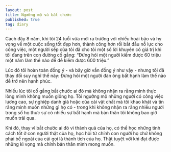 ```yaml
---
layout: post
title: Ngưỡng mộ và bắt chước
published: true
tag: diary
---
```

Cách đây 8 năm, khi tôi 24 tuổi vừa mới ra trường với nhiều hoài bão và hy vọng về một cuộc sống tốt đẹp hơn, thành công hơn rồi bắt đầu nỗ lực cho công việc, một người sếp của tôi đã cho tôi một số lời khuyên có giá trị khi tôi đang trên con đường cố gắng: “Đừng hỏi một người kiếm được 60 triệu một năm làm thế nào để để kiếm được 600 triệu.”

Lúc đó tôi hoàn toàn đồng ý - và bây giờ vẫn đồng ý như vậy - nhưng tôi đã thay đổi suy nghĩ thế này: Đừng hỏi một người đàn ông bất hạnh làm thế nào để trở nên hạnh phúc.

Nhiều lúc tôi cố gắng bắt chước ai đó mà không nhận ra rằng mình thực lòng mình không muốn giống họ. Tôi ngưỡng mộ những người có công việc lương cao, sự nghiệp danh giá hoặc của cải vật chất mà tôi khao khát và tin rằng mình muốn những gì họ có - trong khi không nhận ra rằng nhiều người trong số họ thực sự có nhiều sự bất hạnh mà bản thân tôi không bao giờ muốn trải qua.

Khi đó, thay vì bắt chước ai đó vì thành quả của họ, có thể học những tính cách tốt ở con người thật của họ, học hỏi từ chính con người họ chứ không phải bề ngoài của cái gọi là thành tích của họ. Thật tuyệt vời khi đạt được những kì vọng mà chính bản thân mình mong muốn.

